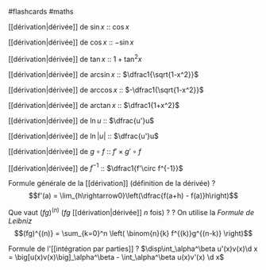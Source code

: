 #flashcards #maths

[[dérivation|dérivée]] de $\sin x$ :: $\cos x$
<!--SR:!2022-06-11,1,232-->
[[dérivation|dérivée]] de $\cos x$ :: $-\sin x$
<!--SR:!2022-06-14,4,270-->
[[dérivation|dérivée]] de $\tan x$ :: $1 + \tan^2 x$
<!--SR:!2022-06-13,3,252-->
[[dérivation|dérivée]] de $\arcsin x$ :: $\dfrac1{\sqrt{1-x^2}}$
<!--SR:!2022-06-13,3,252-->
[[dérivation|dérivée]] de $\arccos x$ :: $-\dfrac1{\sqrt{1-x^2}}$
<!--SR:!2022-06-13,3,252-->
[[dérivation|dérivée]] de $\arctan x$ :: $\dfrac1{1+x^2}$
<!--SR:!2022-06-13,3,250-->

[[dérivation|dérivée]] de $\ln u$ :: $\dfrac{u'}u$
<!--SR:!2022-06-14,4,272-->
[[dérivation|dérivée]] de $\ln |u|$ :: $\dfrac{u'}u$
<!--SR:!2022-06-13,3,252-->
[[dérivation|dérivée]] de $g\circ f$ :: $f'\times g'\circ f$
<!--SR:!2022-06-11,1,232-->
[[dérivation|dérivée]] de $f^{-1}$ :: $\dfrac1{f'\circ f^{-1}}$
<!--SR:!2022-06-14,4,272-->

Formule générale de la [[dérivation]]
(définition de la dérivée)
?
$$f'(a) = \lim_{h\rightarrow0}\left(\dfrac{f(a+h) - f(a)}h\right)$$
<!--SR:!2022-06-13,3,252-->


Que vaut $(fg)^{(n)}$ ($fg$ [[dérivation|dérivée]] $n$ fois) ?
?
On utilise la _Formule de Leibniz_
$$(fg)^{(n)} = \sum_{k=0}^n \left( \binom{n}{k} f^{(k)}g^{(n-k)} \right)$$
<!--SR:!2022-06-14,4,272-->


Formule de l'[[intégration par parties]]
?
$\disp\int_\alpha^\beta u'(x)v(x)\d x = \big[u(x)v(x)\big]_\alpha^\beta - \int_\alpha^\beta u(x)v'(x) \d x$
<!--SR:!2022-06-14,4,272-->



